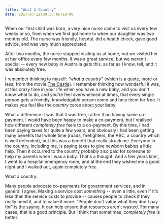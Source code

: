 ```yaml
---
title: "What A Country"
date: 2017-07-22T09:37:06+10:00
---
```


When our first child was born, a very nice nurse came to visit us every few weeks or so, from when we first got home to when our daughter was two months old. The nurse was friendly, helpful, did a health check, gave good advice, and was very much appreciated.

After two months, the nurse stopped visiting us at home, but we visited her at her office every few months. It was a great service, but we weren't special -- every new baby in Australia gets this, as far as I know, tell, and it was absolutely free.

I remember thinking to myself: _"what a country"_ (which is a quote, more or less, from the movie [The Castle](https://en.wikipedia.org/wiki/The_Castle_(1997_Australian_film))). I remember thinking how wonderful it was, at this crazy time in your life when you have a new baby, and you don't know what to do, and you're feel overwhelmed at times, that every single person gets a friendly, knowledgable person come and help them for free. It makes you feel like the _country_ cares about your baby.

What a difference it was that it was free, rather than having some co-payment. I would have been happy to make a co-payment, but I realised how different _completely free_ feels to a co-payment. By this time, I had been paying taxes for quite a few years, and obviously I had been getting many benefits that whole time (roads, firefighters, the ABC, a country which is well defended), but this was a benefit that really struck me. Everyone in the country, including me, is paying taxes to give newborn babies a little help. Then it occurred to the country probably also paid for someone to help my parents when I was a baby. That's a thought. And a few years later, I went to a hospital emergency room, and at the end they wished me a good night and I walked out, again completely free.

What a country.

Many people advocate co-payments for government services, and in general I agree. Making a service cost _something_ -- even a little, even if it's less than the service costs to provide -- causes people to check if they really need it, and to value it more. "People don't value what they don't pay for" is the saying. It can help ensure that resources aren't wasted. For many cases, that is a good principle. But I think that sometimes, _completely free_ is better.



